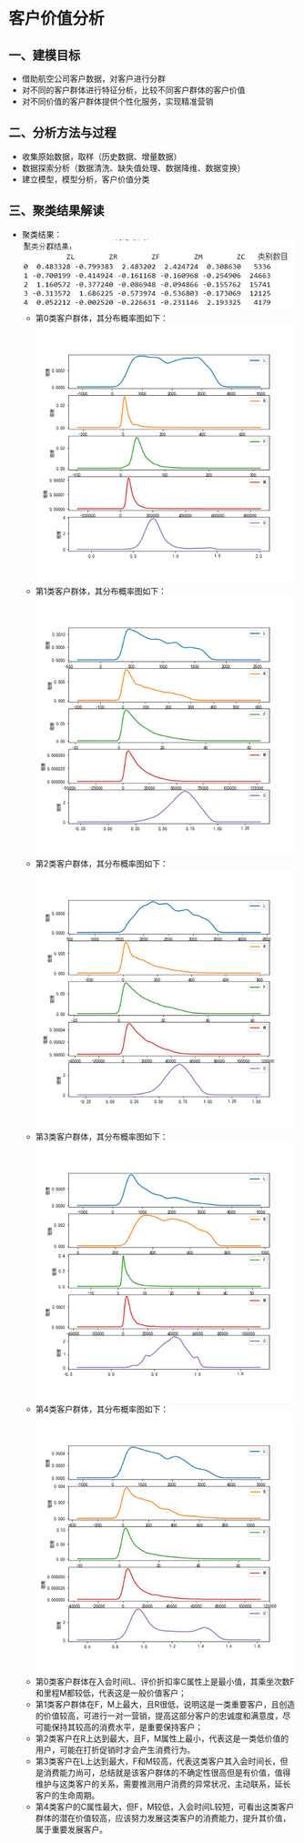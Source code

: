 
# 客户价值分析   
## 一、建模目标  
  * 借助航空公司客户数据，对客户进行分群   
  * 对不同的客户群体进行特征分析，比较不同客户群体的客户价值  
  * 对不同价值的客户群体提供个性化服务，实现精准营销  
 
## 二、分析方法与过程  
  * 收集原始数据，取样（历史数据、增量数据）  
  * 数据探索分析（数据清洗、缺失值处理、数据降维、数据变换） 
  * 建立模型，模型分析，客户价值分类

## 三、聚类结果解读 
  * 聚类结果：  
  ![image](https://github.com/woinews/Python_Practice/blob/master/Customer_cluster/cluster_result/cluster_result_list.png)  
    *  第0类客户群体，其分布概率图如下：  
        ![image](https://github.com/woinews/Python_Practice/blob/master/Customer_cluster/cluster_result/cluster_result_0.png)  
    *  第1类客户群体，其分布概率图如下：  
        ![image](https://github.com/woinews/Python_Practice/blob/master/Customer_cluster/cluster_result/cluster_result_1.png)
    *  第2类客户群体，其分布概率图如下：  
        ![image](https://github.com/woinews/Python_Practice/blob/master/Customer_cluster/cluster_result/cluster_result_2.png)
    *  第3类客户群体，其分布概率图如下：  
        ![image](https://github.com/woinews/Python_Practice/blob/master/Customer_cluster/cluster_result/cluster_result_3.png)
    *  第4类客户群体，其分布概率图如下：  
        ![image](https://github.com/woinews/Python_Practice/blob/master/Customer_cluster/cluster_result/cluster_result_4.png)
    *  第0类客户群体在入会时间L、评价折扣率C属性上是最小值，其乘坐次数F和里程M都较低，代表这是一般价值客户；  
    *  第1类客户群体在F，M上最大，且R很低，说明这是一类重要客户，且创造的价值较高，可进行一对一营销，提高这部分客户的忠诚度和满意度，尽可能保持其较高的消费水平，是重要保持客户；  
    *  第2类客户在R上达到最大，且F，M属性上最小，代表这是一类低价值的用户，可能在打折促销时才会产生消费行为。  
    *  第3类客户在L上达到最大，F和M较高，代表这类客户其入会时间长，但是消费能力尚可，总结就是该客户群体的不确定性很高但是有价值，值得维护与这类客户的关系，需要推测用户消费的异常状况，主动联系，延长客户的生命周期。
    *  第4类客户的C属性最大，但F，M较低，入会时间L较短，可看出这类客户群体的潜在价值较高，应该努力发展这类客户的消费能力，提升其价值，属于重要发展客户。
